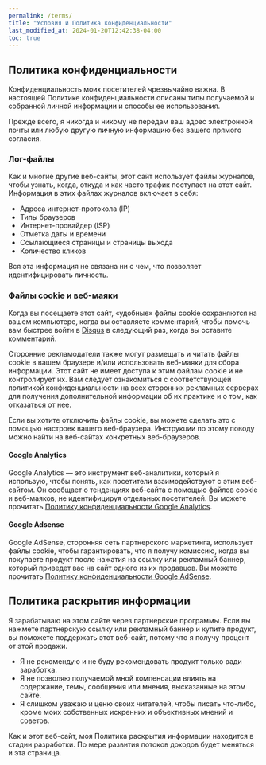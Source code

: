 ```yaml
---
permalink: /terms/
title: "Условия и Политика конфиденциальности"
last_modified_at: 2024-01-20T12:42:38-04:00
toc: true
---
```


## Политика конфиденциальности

Конфиденциальность моих посетителей чрезвычайно важна. В настоящей Политике конфиденциальности описаны типы получаемой и собранной личной информации и способы ее использования.

Прежде всего, я никогда и никому не передам ваш адрес электронной почты или любую другую личную информацию без вашего прямого согласия.

### Лог-файлы

Как и многие другие веб-сайты, этот сайт использует файлы журналов, чтобы узнать, когда, откуда и как часто трафик поступает на этот сайт. Информация в этих файлах журналов включает в себя:

* Адреса интернет-протокола (IP)
* Типы браузеров
* Интернет-провайдер (ISP)
* Отметка даты и времени
* Ссылающиеся страницы и страницы выхода
* Количество кликов

Вся эта информация не связана ни с чем, что позволяет идентифицировать личность.

### Файлы cookie и веб-маяки

Когда вы посещаете этот сайт, «удобные» файлы cookie сохраняются на вашем компьютере, когда вы оставляете комментарий, чтобы помочь вам быстрее войти в [Disqus](http://disqus.com) в следующий раз, когда вы оставите комментарий.

Сторонние рекламодатели также могут размещать и читать файлы cookie в вашем браузере и/или использовать веб-маяки для сбора информации. Этот сайт не имеет доступа к этим файлам cookie и не контролирует их. Вам следует ознакомиться с соответствующей политикой конфиденциальности на всех сторонних рекламных серверах для получения дополнительной информации об их практике и о том, как отказаться от нее.

Если вы хотите отключить файлы cookie, вы можете сделать это с помощью настроек вашего веб-браузера. Инструкции по этому поводу можно найти на веб-сайтах конкретных веб-браузеров.

#### Google Analytics

Google Analytics — это инструмент веб-аналитики, который я использую, чтобы понять, как посетители взаимодействуют с этим веб-сайтом. Он сообщает о тенденциях веб-сайта с помощью файлов cookie и веб-маяков, не идентифицируя отдельных посетителей. Вы можете прочитать [Политику конфиденциальности Google Analytics](http://www.google.com/analytics/learn/privacy.html).

#### Google Adsense

Google AdSense, сторонняя сеть партнерского маркетинга, использует файлы cookie, чтобы гарантировать, что я получу комиссию, когда вы покупаете продукт после нажатия на ссылку или рекламный баннер, который приведет вас на сайт одного из их продавцов. Вы можете прочитать [Политику конфиденциальности Google AdSense](http://support.google.com/adsense/bin/answer.py?hl=en&answer=48182).

## Политика раскрытия информации

Я зарабатываю на этом сайте через партнерские программы. Если вы нажмете партнерскую ссылку или рекламный баннер и купите продукт, вы поможете поддержать этот веб-сайт, потому что я получу процент от этой продажи.

* Я не рекомендую и не буду рекомендовать продукт только ради заработка.
* Я не позволяю получаемой мной компенсации влиять на содержание, темы, сообщения или мнения, высказанные на этом сайте.
* Я слишком уважаю и ценю своих читателей, чтобы писать что-либо, кроме моих собственных искренних и объективных мнений и советов.

Как и этот веб-сайт, моя Политика раскрытия информации находится в стадии разработки. По мере развития потоков доходов будет меняться и эта страница.
